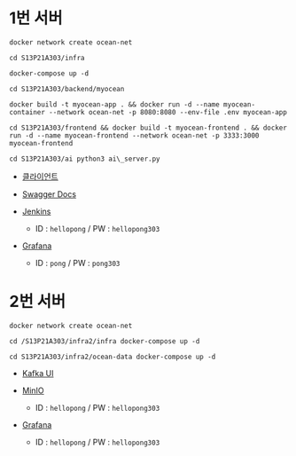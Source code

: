 # 1번 서버

```
docker network create ocean-net

cd S13P21A303/infra

docker-compose up -d

cd S13P21A303/backend/myocean

docker build -t myocean-app . && docker run -d --name myocean-container --network ocean-net -p 8080:8080 --env-file .env myocean-app

cd S13P21A303/frontend && docker build -t myocean-frontend . && docker run -d --name myocean-frontend --network ocean-net -p 3333:3000 myocean-frontend

cd S13P21A303/ai python3 ai\_server.py
```

- [클라이언트](https://myocean.cloud/)

- [Swagger Docs](https://be.myocean.cloud/swagger-ui/index.html)

- [Jenkins](https://myocean.cloud/jenkins/)
    - ID : `hellopong` / PW : `hellopong303`

- [Grafana](https://myocean.cloud/grafana)
    - ID : `pong` / PW : `pong303`


# 2번 서버

```
docker network create ocean-net

cd /S13P21A303/infra2/infra docker-compose up -d

cd S13P21A303/infra2/ocean-data docker-compose up -d
```

- [Kafka UI](http://data.myocean.cloud/kafka-ui/)

- [MinIO](http://data.myocean.cloud:8181/login)
    - ID : `hellopong` / PW : `hellopong303`

- [Grafana](http://data.myocean.cloud/grafana)
    - ID : `hellopong` / PW : `hellopong303`
